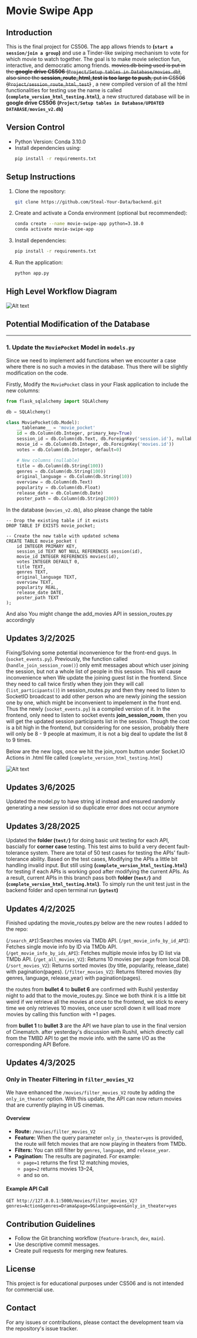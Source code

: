 # Movie Swipe App

## Introduction
This is the final project for CS506. The app allows friends to **(`start a session/join a group`)** and use a Tinder-like swiping mechanism to vote for which movie to watch together. The goal is to make movie selection fun, interactive, and democratic among friends. ~~movies.db being used is put in the **google drive CS506** (`Project/Setup tables in Database/movies.db`)~~, ~~also since the **session_route_html_test is too large to push**, put in CS506 (`Project/session_route_html_test`)~~ , a new compiled version of all the html functionalities for testing use the name is called **(`complete_version_html_testing.html`)**, a new structured database will be in **google drive CS506** **(`Project/Setup tables in Database/UPDATED DATABASE/movies_v2.db`)**

## Version Control
- Python Version: Conda 3.10.0
- Install dependencies using:
  ```sh
  pip install -r requirements.txt
  ```

## Setup Instructions
1. Clone the repository:
   ```sh
   git clone https://github.com/Steal-Your-Data/backend.git
   ```
2. Create and activate a Conda environment (optional but recommended):
   ```sh
   conda create --name movie-swipe-app python=3.10.0
   conda activate movie-swipe-app
   ```
3. Install dependencies:
   ```sh
   pip install -r requirements.txt
   ```
4. Run the application:
   ```sh
   python app.py
   ```

## High Level Workflow Diagram
![Alt text](WorkFlow_Chart.jpeg)


## Potential Modification of the Database
---

### 1. Update the `MoviePocket` Model in `models.py`

Since we need to implement add functions when we encounter a case where there is no such a movies in the database. Thus there will be slightly modification on the code.

Firstly, Modify the `MoviePocket` class in your Flask application to include the new columns:

```python
from flask_sqlalchemy import SQLAlchemy

db = SQLAlchemy()

class MoviePocket(db.Model):
    __tablename__ = 'movie_pocket'
    id = db.Column(db.Integer, primary_key=True)
    session_id = db.Column(db.Text, db.ForeignKey('session.id'), nullable=False)
    movie_id = db.Column(db.Integer, db.ForeignKey('movies.id'))
    votes = db.Column(db.Integer, default=0)

    # New columns (nullable)
    title = db.Column(db.String(100))
    genres = db.Column(db.String(100))
    original_language = db.Column(db.String(10))
    overview = db.Column(db.Text)
    popularity = db.Column(db.Float)
    release_date = db.Column(db.Date)
    poster_path = db.Column(db.String(200))
```

In the database (`movies_v2.db`), also please change the table

```sqlite3
-- Drop the existing table if it exists
DROP TABLE IF EXISTS movie_pocket;

-- Create the new table with updated schema
CREATE TABLE movie_pocket (
    id INTEGER PRIMARY KEY,
    session_id TEXT NOT NULL REFERENCES session(id),
    movie_id INTEGER REFERENCES movies(id),
    votes INTEGER DEFAULT 0,
    title TEXT,
    genres TEXT,
    original_language TEXT,
    overview TEXT,
    popularity REAL,
    release_date DATE,
    poster_path TEXT
);
```

And also You might change the add_movies API in session_routes.py accordingly

## Updates 3/2/2025

Fixing/Solving some potential inconvenience for the front-end guys. In (`socket_events.py`). Previously, the function called (`handle_join_session_room()`) only emit messages about which user joining the session, but not a whole list of people in this session. This will cause inconvenience when We update the joining guest list in the frontend. Since they need to call twice firstly when they join they will call (`list_participants()`) in session_routes.py and then they need to listen to SocketIO broadcast to add other person who are newly joining the session one by one, which might be inconvenient to impelement in the front end. Thus the newly (`socket_events.py`) is a compiled version of it. In the frontend, only need to listen to socket events **join_session_room**, then you will get the updated session participants list in the session. Though the cost is a bit high in the frontend, but considering for one session, probably there will only be 8 - 9 people at maximum, it is not a big deal to update the list 8 to 9 times.

Below are the new logs, once we hit the join_room button under Socket.IO Actions in .html file called (`complete_version_html_testing.html`)

![Alt text](new_output_for_joinroom.jpeg)

## Updates 3/6/2025

Updated the model.py to have string id instead and ensured randomly generating a new session id so duplicate error does not occur anymore


## Updates 3/28/2025

Updated the **folder (`test/`)** for doing basic unit testing for each API, bascially for **corner case** testing. This test aims to build a very decent fault-tolerance system. There are total of 50 test cases for testing the APIs' fault-tolerance ability. Based on the test cases, Modifying the APIs a little bit handling invalid input. But still using **(`complete_version_html_testing.html`)** for testing if each APIs is working good after modifying the current APIs. As a result, current APIs in this branch pass both **folder (`test/`)** and **(`complete_version_html_testing.html`)**. To simply run the unit test just in the backend folder and open terminal run **(`pytest`)** 

## Updates 4/2/2025


Finished updating the movie_routes.py below are the new routes I added to the repo:




(`/search_API`):Searches movies via TMDb API.
(`/get_movie_info_by_id_API`): Fetches single movie info by ID via TMDb API.
(`/get_movie_info_by_ids_API`): Fetches multiple movie infos by ID list via TMDb API.
(`/get_all_movies_V2`): Returns 10 movies per page from local DB.
(`/sort_movies_V2`): Returns sorted movies (by title, popularity, release_date) with pagination(pages).
(`/filter_movies_V2`): Returns filtered movies (by genres, language, release_year) with pagination(pages).

the routes from **bullet 4** to **bullet 6** are confirmed with Rushil yesterday night to add that to the movie_routes.py. Since we both think it is a little bit weird if we retrieve all the movies at once to the frontend, we stick to every time we only retrieves 10 movies, once user scroll down it will load more movies by calling this function with +1 pages.  

from **bullet 1** to **bullet 3** are the API we have plan to use in the final version of Cinematch.  after yesterday's discussion with Rushil, which directly call from the TMBD API to get the movie info. with the same I/O as the corresponding API Before.  


## Updates 4/3/2025

### Only in Theater Filtering in `filter_movies_V2`

We have enhanced the `/movies/filter_movies_V2` route by adding the `only_in_theater` option. With this update, the API can now return movies that are currently playing in US cinemas.

#### Overview

- **Route:** `/movies/filter_movies_V2`
- **Feature:** When the query parameter `only_in_theater=yes` is provided, the route will fetch movies that are now playing in theaters from TMDb.
- **Filters:** You can still filter by `genres`, `language`, and `release_year`.
- **Pagination:** The results are paginated. For example:
  - `page=1` returns the first 12 matching movies,
  - `page=2` returns movies 13–24,
  - and so on.

#### Example API Call

```http
GET http://127.0.0.1:5000/movies/filter_movies_V2?genres=Action&genres=Drama&page=9&language=en&only_in_theater=yes
```

## Contribution Guidelines
- Follow the Git branching workflow (`feature-branch`, `dev`, `main`).
- Use descriptive commit messages.
- Create pull requests for merging new features.

## License
This project is for educational purposes under CS506 and is not intended for commercial use.

## Contact
For any issues or contributions, please contact the development team via the repository's issue tracker.
